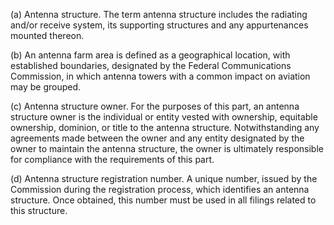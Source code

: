 (a) Antenna structure. The term antenna structure includes the radiating and/or receive system, its supporting structures and any appurtenances mounted thereon.

(b) An antenna farm area is defined as a geographical location, with established boundaries, designated by the Federal Communications Commission, in which antenna towers with a common impact on aviation may be grouped.

(c) Antenna structure owner. For the purposes of this part, an antenna structure owner is the individual or entity vested with ownership, equitable ownership, dominion, or title to the antenna structure. Notwithstanding any agreements made between the owner and any entity designated by the owner to maintain the antenna structure, the owner is ultimately responsible for compliance with the requirements of this part.

(d) Antenna structure registration number. A unique number, issued by the Commission during the registration process, which identifies an antenna structure. Once obtained, this number must be used in all filings related to this structure.

